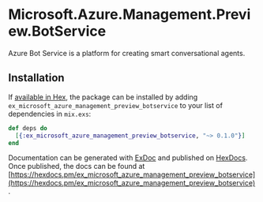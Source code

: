 # Microsoft.Azure.Management.Preview.BotService

Azure Bot Service is a platform for creating smart conversational agents.

## Installation

If [available in Hex](https://hex.pm/docs/publish), the package can be installed
by adding `ex_microsoft_azure_management_preview_botservice` to your list of dependencies in `mix.exs`:

```elixir
def deps do
  [{:ex_microsoft_azure_management_preview_botservice, "~> 0.1.0"}]
end
```

Documentation can be generated with [ExDoc](https://github.com/elixir-lang/ex_doc)
and published on [HexDocs](https://hexdocs.pm). Once published, the docs can
be found at [https://hexdocs.pm/ex_microsoft_azure_management_preview_botservice](https://hexdocs.pm/ex_microsoft_azure_management_preview_botservice).
